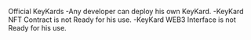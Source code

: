 Official KeyKards
-Any developer can deploy his own KeyKard.
-KeyKard NFT Contract is not Ready for his use.
-KeyKard WEB3 Interface is not Ready for his use.
